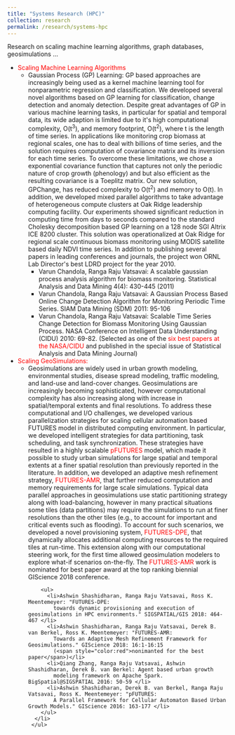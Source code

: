```yaml
---
title: "Systems Research (HPC)"
collection: research
permalink: /research/systems-hpc
---
```


Research on scaling machine learning algorithms, graph databases, geosimulations ...

<ul>
  <li><span style="color:red">Scaling Machine Learning Algorithms</span>
     <ul>
      <li>Gaussian Process (GP) Learning: GP based approaches are increasingly being used as a kernel machine learning tool for 
        nonparametric regression and classification. We developed several novel algorithms based on GP learning for classification, 
        change detection and anomaly detection. Despite great advantages of GP in various machine learning tasks, in particular 
        for spatial and temporal data, its wide adaption is limited due
        to it's high computational complexity, O(t<sup>3</sup>), and memory footprint, O(t<sup>2</sup>), where t is the length of time 
        series. In applications like monitoring crop biomass at regional scales, one has to deal with billions of time series, and the 
        solution requires computation of covariance matrix  and its inversion for each time series. To overcome these limitations, we 
        chose a exponential covariance function that captures not only the periodic nature of crop growth (phenology) and but also 
        efficient as the resulting covariance is a Toeplitz matrix. Our new solution, GPChange, has reduced complexity to O(t<sup>2</sup>)
        and memory to O(t). In addition, we developed mixed parallel algorithms to take advantage of heterogeneous 
        compute clusters at Oak Ridge leadership computing facility. Our experiments showed significant reduction in computing time 
        from days to seconds compared to the standard Cholesky decomposition based GP learning on a 128 node SGI Altrix ICE 8200 cluster. 
        This solution was operationalized at Oak Ridge for regional scale continuous biomass monitoring using MODIS satellite based daily 
        NDVI time series. In addition to publishing several papers in leading conferences and journals, the project won ORNL Lab Director's
        best LDRD project for the year 2010.
        <ul>
          <li>Varun Chandola, Ranga Raju Vatsavai: A scalable gaussian process analysis algorithm for biomass monitoring. 
            Statistical Analysis and Data Mining 4(4): 430-445 (2011) </li>
          <li>Varun Chandola, Ranga Raju Vatsavai: A Gaussian Process Based Online Change Detection Algorithm for 
            Monitoring Periodic Time Series. SIAM Data Mining (SDM) 2011: 95-106 </li>
          <li>Varun Chandola, Ranga Raju Vatsavai: Scalable Time Series Change Detection for Biomass Monitoring 
            Using Gaussian Process. NASA Conference on Intelligent Data Understanding (CIDU) 2010: 69-82.
            (Selected as one of the <span style="color:red">six best papers at the NASA/CIDU</span> and 
            published in the special issue of Statistical Analysis and Data Mining Journal)</li>
        </ul>
      </li>        
     </ul> 
  </li>
  
  <li><span style="color:red">Scaling GeoSimulations:</span>
     <ul>
      <li>Geosimulations are widely used in urban growth modeling, environmental studies, disease spread modeling,
        traffic modeling, and land-use and land-cover changes. Geosimulations are increasingly becoming sophisticated,
        however computational complexity has also increasing along with increase in spatial/temporal extents and final resolutions.
        To address these computational and I/O challenges, we developed various parallelization strategies for scaling cellular automation 
        based FUTURES model in distributed computing environment. In particular, we developed intelligent strategies for data
        partitioning, task scheduling, and task synchronization. These strategies have resulted in a highly scalable 
        <span style="color:red">pFUTURES</span> model, which made it possible to study urban simulations for large spatial and temporal extents at
        a finer spatial resolution than previously reported in the literature. In addition, we developed an adaptive
        mesh refinement strategy, <span style="color:red"> FUTURES-AMR</span>, that further reduced computation 
          and memory requirements for large scale simulations. 
        Typical data parallel approaches in geosimulations use static partitioning strategy along with load-balancing, 
        however in many practical situations some tiles (data partitions) may require the simulations to run at finer 
        resolutions than the other tiles (e.g., to account for important and critical events such as flooding). To account
        for such scenarios, we developed a novel provisioning system, <span style="color:red">FUTURES-DPE</span>, 
          that dynamically allocates additional computing 
        resources to the required tiles at run-time. This extension along with our computational steering work, 
        for the first time allowed geosimulation modelers to explore
        what-if scenarios on-the-fly. The <span style="color:red"> FUTURES-AMR</span> work is nominated for best 
        paper award at the top ranking biennial GIScience 2018 conference.
        
        <ul>
          <li>Ashwin Shashidharan, Ranga Raju Vatsavai, Ross K. Meentemeyer: "FUTURES-DPE: 
            towards dynamic provisioning and execution of geosimulations in HPC environments." SIGSPATIAL/GIS 2018: 464-467 </li>
          <li>Ashwin Shashidharan, Ranga Raju Vatsavai, Derek B. van Berkel, Ross K. Meentemeyer: "FUTURES-AMR: 
            Towards an Adaptive Mesh Refinement Framework for Geosimulations." GIScience 2018: 16:1-16:15 
            (<span style="color:red">nonimanted for the best paper</span>)</li>
          <li>Qiang Zhang, Ranga Raju Vatsavai, Ashwin Shashidharan, Derek B. van Berkel: Agent based urban growth 
            modeling framework on Apache Spark. BigSpatial@SIGSPATIAL 2016: 50-59 </li>
          <li>Ashwin Shashidharan, Derek B. van Berkel, Ranga Raju Vatsavai, Ross K. Meentemeyer: "pFUTURES: 
            A Parallel Framework for Cellular Automaton Based Urban Growth Models." GIScience 2016: 163-177 </li>
        </ul>        
      </li>        
     </ul> 
  </li>  
</ul>
